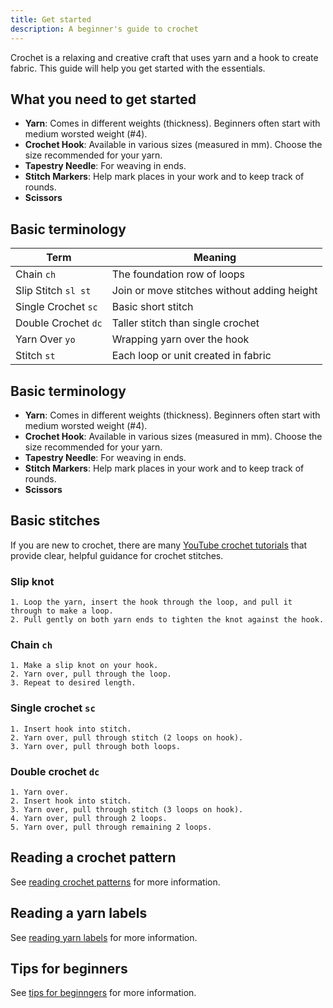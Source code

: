 ```yaml
---
title: Get started
description: A beginner's guide to crochet
---
```

Crochet is a relaxing and creative craft that uses yarn and a hook to create fabric. This guide will help you get started with the essentials.

## What you need to get started

- **Yarn**: Comes in different weights (thickness). Beginners often start with medium worsted weight (#4).
- **Crochet Hook**: Available in various sizes (measured in mm). Choose the size recommended for your yarn.
- **Tapestry Needle**: For weaving in ends.
- **Stitch Markers**: Help mark places in your work and to keep track of rounds.
- **Scissors**


## Basic terminology

| Term           | Meaning                              |
|----------------|------------------------------------|
| Chain `ch`     | The foundation row of loops         |
| Slip Stitch `sl st` | Join or move stitches without adding height |
| Single Crochet `sc` | Basic short stitch                |
| Double Crochet `dc` | Taller stitch than single crochet |
| Yarn Over `yo` | Wrapping yarn over the hook         |
| Stitch `st`    | Each loop or unit created in fabric |

## Basic terminology
- **Yarn**: Comes in different weights (thickness). Beginners often start with medium worsted weight (#4).
- **Crochet Hook**: Available in various sizes (measured in mm). Choose the size recommended for your yarn.
- **Tapestry Needle**: For weaving in ends.
- **Stitch Markers**: Help mark places in your work and to keep track of rounds.
- **Scissors**

## Basic stitches

If you are new to crochet, there are many [YouTube crochet tutorials](https://www.youtube.com/results?search_query=crochet+tutorials) that provide clear, helpful guidance for crochet stitches. 

### Slip knot 
```plaintext
1. Loop the yarn, insert the hook through the loop, and pull it through to make a loop.
2. Pull gently on both yarn ends to tighten the knot against the hook.
```

### Chain `ch`
```plaintext
1. Make a slip knot on your hook.
2. Yarn over, pull through the loop.
3. Repeat to desired length.
```

### Single crochet `sc`
```plaintext
1. Insert hook into stitch.
2. Yarn over, pull through stitch (2 loops on hook).
3. Yarn over, pull through both loops.
```

### Double crochet `dc`
```plaintext
1. Yarn over.
2. Insert hook into stitch.
3. Yarn over, pull through stitch (3 loops on hook).
4. Yarn over, pull through 2 loops.
5. Yarn over, pull through remaining 2 loops.
```

## Reading a crochet pattern

See [reading crochet patterns](reading-crochet-patterns.md) for more information.

## Reading a yarn labels

See [reading yarn labels](reading-yarn-labels.md) for more information.

## Tips for beginners

See [tips for beginngers](beginner-tips.md) for more information.

